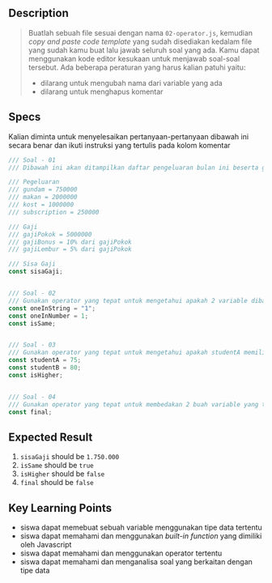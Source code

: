 ## Description
> Buatlah sebuah file sesuai dengan nama `02-operator.js`, kemudian *copy and paste code template* yang sudah disediakan kedalam file yang sudah kamu buat lalu jawab seluruh soal yang ada. Kamu dapat menggunakan kode editor kesukaan untuk menjawab soal-soal tersebut. Ada beberapa peraturan yang harus kalian patuhi yaitu:
> - dilarang untuk mengubah nama dari variable yang ada
> - dilarang untuk menghapus komentar

## Specs
Kalian diminta untuk menyelesaikan pertanyaan-pertanyaan dibawah ini secara benar dan ikuti instruksi yang tertulis pada kolom komentar

```Javascript
/// Soal - 01
/// Dibawah ini akan ditampilkan daftar pengeluaran bulan ini beserta gaji yang akan diterima, tugas-mu adalah untuk menghitung gaji yang tersisa

/// Pegeluaran
/// gundam = 750000
/// makan = 2000000
/// kost = 1000000
/// subscription = 250000

/// Gaji
/// gajiPokok = 5000000
/// gajiBonus = 10% dari gajiPokok
/// gajiLembur = 5% dari gajiPokok

/// Sisa Gaji
const sisaGaji;


/// Soal - 02
/// Gunakan operator yang tepat untuk mengetahui apakah 2 variable dibawah ini memiliki nilai yang sama (tipe data tidak termasuk)
const oneInString = "1";
const oneInNumber = 1;
const isSame;


/// Soal - 03
/// Gunakan operator yang tepat untuk mengetahui apakah studentA memiliki nilai yang lebih tinggi atau sama dengan studentB
const studentA = 75;
const studentB = 80;
const isHigher;


/// Soal - 04
/// Gunakan operator yang tepat untuk membedakan 2 buah variable yang terdapat pada soal-02 berdasarkan value-nya (tipe data juga dihitung)
const final;
```


## Expected Result
1. `sisaGaji` should be `1.750.000`
2. `isSame` should be `true`
3. `isHigher` should be `false`
4. `final` should be `false`

## Key Learning Points
- siswa dapat memebuat sebuah variable menggunakan tipe data tertentu
- siswa dapat memahami dan menggunakan *built-in function* yang dimiliki oleh Javascript
- siswa dapat memahami dan menggunakan operator tertentu
- siswa dapat memahami dan menganalisa soal yang berkaitan dengan tipe data